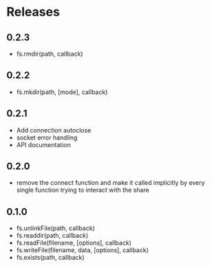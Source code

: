 # Releases

## 0.2.3
- fs.rmdir(path, callback)

## 0.2.2
- fs.mkdir(path, [mode], callback)

## 0.2.1
- Add connection autoclose
- socket error handling
- API documentation

## 0.2.0
- remove the connect function and make it called implicitly by every single function trying to interact with the share

## 0.1.0
- fs.unlinkFile(path, callback)
- fs.readdir(path, callback)
- fs.readFile(filename, [options], callback)
- fs.writeFile(filename, data, [options], callback)
- fs.exists(path, callback)
